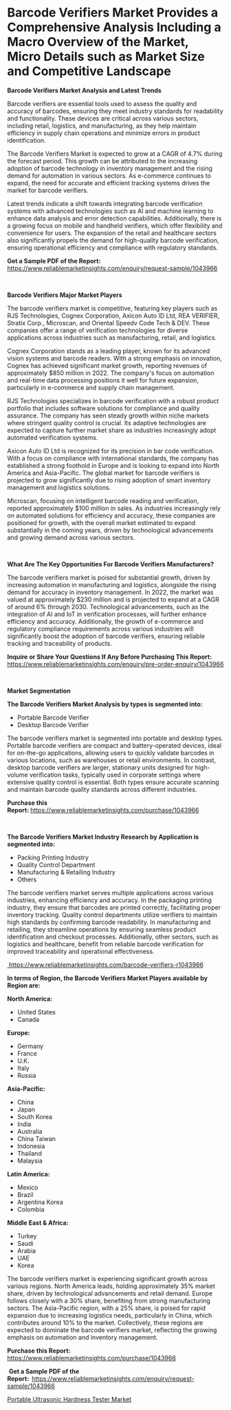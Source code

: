 <p><h1>Barcode Verifiers Market Provides a Comprehensive Analysis Including a Macro Overview of the Market, Micro Details such as Market Size and Competitive Landscape</h1></p><p><strong>Barcode Verifiers Market Analysis and Latest Trends</strong></p>
<p><p>Barcode verifiers are essential tools used to assess the quality and accuracy of barcodes, ensuring they meet industry standards for readability and functionality. These devices are critical across various sectors, including retail, logistics, and manufacturing, as they help maintain efficiency in supply chain operations and minimize errors in product identification.</p><p>The Barcode Verifiers Market is expected to grow at a CAGR of 4.7% during the forecast period. This growth can be attributed to the increasing adoption of barcode technology in inventory management and the rising demand for automation in various sectors. As e-commerce continues to expand, the need for accurate and efficient tracking systems drives the market for barcode verifiers. </p><p>Latest trends indicate a shift towards integrating barcode verification systems with advanced technologies such as AI and machine learning to enhance data analysis and error detection capabilities. Additionally, there is a growing focus on mobile and handheld verifiers, which offer flexibility and convenience for users. The expansion of the retail and healthcare sectors also significantly propels the demand for high-quality barcode verification, ensuring operational efficiency and compliance with regulatory standards.</p></p>
<p><strong>Get a Sample PDF of the Report:&nbsp;</strong> <a href="https://www.reliablemarketinsights.com/enquiry/request-sample/1043966?utm_campaign=3064&utm_medium=2&utm_source=Github&utm_content=ia&utm_term=11042025&utm_id=barcode-verifiers">https://www.reliablemarketinsights.com/enquiry/request-sample/1043966</a></p>
<p>&nbsp;</p>
<p><strong>Barcode Verifiers Major Market Players</strong></p>
<p><p>The barcode verifiers market is competitive, featuring key players such as RJS Technologies, Cognex Corporation, Axicon Auto ID Ltd, REA VERIFIER, Stratix Corp., Microscan, and Oriental Speedv Code Tech & DEV. These companies offer a range of verification technologies for diverse applications across industries such as manufacturing, retail, and logistics.</p><p>Cognex Corporation stands as a leading player, known for its advanced vision systems and barcode readers. With a strong emphasis on innovation, Cognex has achieved significant market growth, reporting revenues of approximately $850 million in 2022. The company's focus on automation and real-time data processing positions it well for future expansion, particularly in e-commerce and supply chain management.</p><p>RJS Technologies specializes in barcode verification with a robust product portfolio that includes software solutions for compliance and quality assurance. The company has seen steady growth within niche markets where stringent quality control is crucial. Its adaptive technologies are expected to capture further market share as industries increasingly adopt automated verification systems.</p><p>Axicon Auto ID Ltd is recognized for its precision in bar code verification. With a focus on compliance with international standards, the company has established a strong foothold in Europe and is looking to expand into North America and Asia-Pacific. The global market for barcode verifiers is projected to grow significantly due to rising adoption of smart inventory management and logistics solutions.</p><p>Microscan, focusing on intelligent barcode reading and verification, reported approximately $100 million in sales. As industries increasingly rely on automated solutions for efficiency and accuracy, these companies are positioned for growth, with the overall market estimated to expand substantially in the coming years, driven by technological advancements and growing demand across various sectors.</p></p>
<p>&nbsp;</p>
<p><strong>What Are The Key Opportunities For Barcode Verifiers Manufacturers?</strong></p>
<p><p>The barcode verifiers market is poised for substantial growth, driven by increasing automation in manufacturing and logistics, alongside the rising demand for accuracy in inventory management. In 2022, the market was valued at approximately $230 million and is projected to expand at a CAGR of around 6% through 2030. Technological advancements, such as the integration of AI and IoT in verification processes, will further enhance efficiency and accuracy. Additionally, the growth of e-commerce and regulatory compliance requirements across various industries will significantly boost the adoption of barcode verifiers, ensuring reliable tracking and traceability of products.</p></p>
<p><strong>Inquire or Share Your Questions If Any Before Purchasing This Report:</strong> <a href="https://www.reliablemarketinsights.com/enquiry/pre-order-enquiry/1043966?utm_campaign=3064&utm_medium=2&utm_source=Github&utm_content=ia&utm_term=11042025&utm_id=barcode-verifiers">https://www.reliablemarketinsights.com/enquiry/pre-order-enquiry/1043966</a></p>
<p>&nbsp;</p>
<p><strong>Market Segmentation</strong></p>
<p><strong>The Barcode Verifiers Market Analysis by types is segmented into:</strong></p>
<p><ul><li>Portable Barcode Verifier</li><li>Desktop Barcode Verifier</li></ul></p>
<p><p>The barcode verifiers market is segmented into portable and desktop types. Portable barcode verifiers are compact and battery-operated devices, ideal for on-the-go applications, allowing users to quickly validate barcodes in various locations, such as warehouses or retail environments. In contrast, desktop barcode verifiers are larger, stationary units designed for high-volume verification tasks, typically used in corporate settings where extensive quality control is essential. Both types ensure accurate scanning and maintain barcode quality standards across different industries.</p></p>
<p><strong>Purchase this Report:&nbsp;</strong><a href="https://www.reliablemarketinsights.com/purchase/1043966?utm_campaign=3064&utm_medium=2&utm_source=Github&utm_content=ia&utm_term=11042025&utm_id=barcode-verifiers">https://www.reliablemarketinsights.com/purchase/1043966</a></p>
<p>&nbsp;</p>
<p><strong>The Barcode Verifiers Market Industry Research by Application is segmented into:</strong></p>
<p><ul><li>Packing Printing Industry</li><li>Quality Control Department</li><li>Manufacturing & Retailing Industry</li><li>Others</li></ul></p>
<p><p>The barcode verifiers market serves multiple applications across various industries, enhancing efficiency and accuracy. In the packaging printing industry, they ensure that barcodes are printed correctly, facilitating proper inventory tracking. Quality control departments utilize verifiers to maintain high standards by confirming barcode readability. In manufacturing and retailing, they streamline operations by ensuring seamless product identification and checkout processes. Additionally, other sectors, such as logistics and healthcare, benefit from reliable barcode verification for improved traceability and operational effectiveness.</p></p>
<p><a href="https://www.reliablemarketinsights.com/barcode-verifiers-r1043966?utm_campaign=3064&utm_medium=2&utm_source=Github&utm_content=ia&utm_term=11042025&utm_id=barcode-verifiers">&nbsp;https://www.reliablemarketinsights.com/barcode-verifiers-r1043966</a></p>
<p><strong>In terms of Region, the Barcode Verifiers Market Players available by Region are:</strong></p>
<p>
    <p> <strong> North America: </strong>
        <ul>
            <li>United States</li>
            <li>Canada</li>
        </ul>
        </p> 
    <p> <strong> Europe: </strong>
        <ul>
            <li>Germany</li>
            <li>France</li>
            <li>U.K.</li>
            <li>Italy</li>
            <li>Russia</li>
        </ul>
        </p> 
    <p> <strong> Asia-Pacific: </strong>
        <ul>
            <li>China</li>
            <li>Japan</li>
            <li>South Korea</li>
            <li>India</li>
            <li>Australia</li>
            <li>China Taiwan</li>
            <li>Indonesia</li>
            <li>Thailand</li>
            <li>Malaysia</li>
        </ul>
        </p> 
    <p> <strong> Latin America: </strong>
        <ul>
            <li>Mexico</li>
            <li>Brazil</li>
            <li>Argentina Korea</li>
            <li>Colombia</li>
        </ul>
        </p> 
    <p> <strong> Middle East & Africa: </strong>
        <ul>
            <li>Turkey</li>
            <li>Saudi</li>
            <li>Arabia</li>
            <li>UAE</li>
            <li>Korea</li>
        </ul>
    </p>
    </p>
<p><p>The barcode verifiers market is experiencing significant growth across various regions. North America leads, holding approximately 35% market share, driven by technological advancements and retail demand. Europe follows closely with a 30% share, benefiting from strong manufacturing sectors. The Asia-Pacific region, with a 25% share, is poised for rapid expansion due to increasing logistics needs, particularly in China, which contributes around 10% to the market. Collectively, these regions are expected to dominate the barcode verifiers market, reflecting the growing emphasis on automation and inventory management.</p></p>
<p><strong>Purchase this Report: </strong><a href="https://www.reliablemarketinsights.com/purchase/1043966?utm_campaign=3064&utm_medium=2&utm_source=Github&utm_content=ia&utm_term=11042025&utm_id=barcode-verifiers">https://www.reliablemarketinsights.com/purchase/1043966</a></p>
<p>&nbsp;<strong>Get a Sample PDF of the Report:&nbsp;&nbsp;</strong><a href="https://www.reliablemarketinsights.com/enquiry/request-sample/1043966?utm_campaign=3064&utm_medium=2&utm_source=Github&utm_content=ia&utm_term=11042025&utm_id=barcode-verifiers">https://www.reliablemarketinsights.com/enquiry/request-sample/1043966</a></p>
<p><strong></strong></p>
<p><p><a href="https://github.com/koopalujale2/Market-Research-Report-List-1/blob/main/portable-ultrasonic-hardness-tester-market.md?utm_campaign=3064&utm_medium=2&utm_source=Github&utm_content=ia&utm_term=11042025&utm_id=barcode-verifiers">Portable Ultrasonic Hardness Tester Market</a></p></p>
